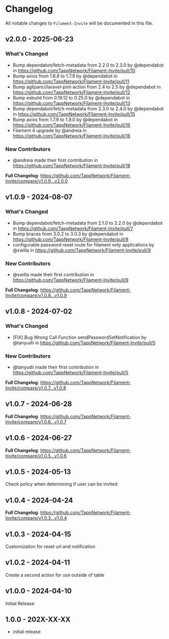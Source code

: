 # Changelog

All notable changes to `Filament-Invite` will be documented in this file.

## v2.0.0 - 2025-06-23

### What's Changed

* Bump dependabot/fetch-metadata from 2.2.0 to 2.3.0 by @dependabot in https://github.com/TappNetwork/Filament-Invite/pull/10
* Bump axios from 1.6.8 to 1.7.9 by @dependabot in https://github.com/TappNetwork/Filament-Invite/pull/11
* Bump aglipanci/laravel-pint-action from 2.4 to 2.5 by @dependabot in https://github.com/TappNetwork/Filament-Invite/pull/12
* Bump esbuild from 0.19.12 to 0.25.0 by @dependabot in https://github.com/TappNetwork/Filament-Invite/pull/13
* Bump dependabot/fetch-metadata from 2.3.0 to 2.4.0 by @dependabot in https://github.com/TappNetwork/Filament-Invite/pull/15
* Bump axios from 1.7.9 to 1.9.0 by @dependabot in https://github.com/TappNetwork/Filament-Invite/pull/16
* Filament 4 upgrade by @andreia in https://github.com/TappNetwork/Filament-Invite/pull/18

### New Contributors

* @andreia made their first contribution in https://github.com/TappNetwork/Filament-Invite/pull/18

**Full Changelog**: https://github.com/TappNetwork/Filament-Invite/compare/v1.0.9...v2.0.0

## v1.0.9 - 2024-08-07

### What's Changed

* Bump dependabot/fetch-metadata from 2.1.0 to 2.2.0 by @dependabot in https://github.com/TappNetwork/Filament-Invite/pull/7
* Bump braces from 3.0.2 to 3.0.3 by @dependabot in https://github.com/TappNetwork/Filament-Invite/pull/8
* configurable password reset route for filament only applications by @swilla in https://github.com/TappNetwork/Filament-Invite/pull/9

### New Contributors

* @swilla made their first contribution in https://github.com/TappNetwork/Filament-Invite/pull/9

**Full Changelog**: https://github.com/TappNetwork/Filament-Invite/compare/v1.0.8...v1.0.9

## v1.0.8 - 2024-07-02

### What's Changed

* [FIX] Bug Wrong Call Function sendPasswordSetNotification by @tanyudii in https://github.com/TappNetwork/Filament-Invite/pull/5

### New Contributors

* @tanyudii made their first contribution in https://github.com/TappNetwork/Filament-Invite/pull/5

**Full Changelog**: https://github.com/TappNetwork/Filament-Invite/compare/v1.0.7...v1.0.8

## v1.0.7 - 2024-06-28

**Full Changelog**: https://github.com/TappNetwork/Filament-Invite/compare/v1.0.6...v1.0.7

## v1.0.6 - 2024-06-27

**Full Changelog**: https://github.com/TappNetwork/Filament-Invite/compare/v1.0.5...v1.0.6

## v1.0.5 - 2024-05-13

Check policy when determining if user can be invited

## v1.0.4 - 2024-04-24

**Full Changelog**: https://github.com/TappNetwork/Filament-Invite/compare/v1.0.3...v1.0.4

## v1.0.3 - 2024-04-15

Customization for reset url and notification

## v1.0.2 - 2024-04-11

Create a second action for use outside of table

## v1.0.0 - 2024-04-10

Initial Release

## 1.0.0 - 202X-XX-XX

- initial release
